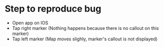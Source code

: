 # Step to reproduce bug

- Open app on IOS
- Tap right marker (Nothing happens because there is no callout on this marker)
- Tap left marker (Map moves slighly, marker's callout is not displayed)

